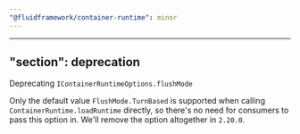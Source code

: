 ```yaml
---
"@fluidframework/container-runtime": minor
---
```

---
"section": deprecation
---

Deprecating `IContainerRuntimeOptions.flushMode`

Only the default value `FlushMode.TurnBased` is supported when calling `ContainerRuntime.loadRuntime` directly,
so there's no need for consumers to pass this option in.  We'll remove the option altogether in `2.20.0`.
